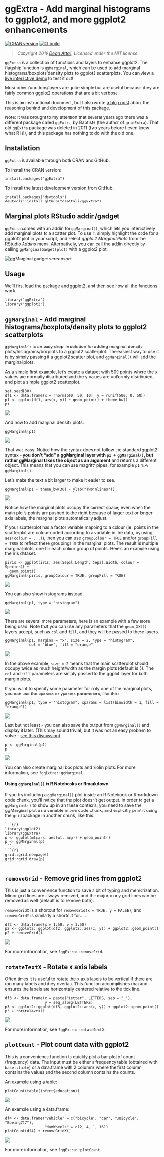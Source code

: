 # ggExtra - Add marginal histograms to ggplot2, and more ggplot2 enhancements

[![CRAN
version](https:/www.r-pkg.org/badges/version/ggExtra)](https://cran.r-project.org/package=ggExtra)
[![CI
build](https://github.com/daattali/ggExtra/actions/workflows/build.yml/badge.svg)](https://github.com/daattali/ggExtra/actions/workflows/build.yml)

> *Copyright 2016 [Dean Attali](https:/deanattali.com). Licensed under
> the MIT license.*

`ggExtra` is a collection of functions and layers to enhance ggplot2.
The flagship function is `ggMarginal`, which can be used to add marginal
histograms/boxplots/density plots to ggplot2 scatterplots. You can view
a [live interactive
demo](https:/daattali.com/shiny/ggExtra-ggMarginal-demo/) to test it
out!

Most other functions/layers are quite simple but are useful because they
are fairly common ggplot2 operations that are a bit verbose.

This is an instructional document, but I also wrote [a blog
post](https:/deanattali.com/2015/03/29/ggExtra-r-package/) about the
reasoning behind and development of this package.

Note: it was brought to my attention that several years ago there was a
different package called `ggExtra`, by Baptiste (the author of
`gridExtra`). That old `ggExtra` package was deleted in 2011 (two years
before I even knew what R is!), and this package has nothing to do with
the old one.

## Installation

`ggExtra` is available through both CRAN and GitHub.

To install the CRAN version:

    install.packages("ggExtra")

To install the latest development version from GitHub:

    install.packages("devtools")
    devtools::install_github("daattali/ggExtra")

## Marginal plots RStudio addin/gadget

`ggExtra` comes with an addin for `ggMarginal()`, which lets you
interactively add marginal plots to a scatter plot. To use it, simply
highlight the code for a ggplot2 plot in your script, and select
*ggplot2 Marginal Plots* from the RStudio *Addins* menu. Alternatively,
you can call the addin directly by calling `ggMarginalGadget(plot)` with
a ggplot2 plot.

![ggMarginal gadget screenshot](inst/img/ggmarginal-gadget.png)

## Usage

We’ll first load the package and ggplot2, and then see how all the
functions work.

    library("ggExtra")
    library("ggplot2")

## `ggMarginal` - Add marginal histograms/boxplots/density plots to ggplot2 scatterplots

`ggMarginal()` is an easy drop-in solution for adding marginal density
plots/histograms/boxplots to a ggplot2 scatterplot. The easiest way to
use it is by simply passing it a ggplot2 scatter plot, and
`ggMarginal()` will add the marginal plots.

As a simple first example, let’s create a dataset with 500 points where
the x values are normally distributed and the y values are uniformly
distributed, and plot a simple ggplot2 scatterplot.

    set.seed(30)
    df1 <- data.frame(x = rnorm(500, 50, 10), y = runif(500, 0, 50))
    p1 <- ggplot(df1, aes(x, y)) + geom_point() + theme_bw()
    p1

<img src="inst/vignette_files/ggExtra_files/figure-markdown_strict/init-plot-1.png" style="display: block; margin: auto;" />

And now to add marginal density plots:

    ggMarginal(p1)

<img src="inst/vignette_files/ggExtra_files/figure-markdown_strict/ggmarginal-basic-1.png" style="display: block; margin: auto;" />

That was easy. Notice how the syntax does not follow the standard
ggplot2 syntax - **you don’t “add” a ggMarginal layer with
`p1 + ggMarginal()`, but rather ggMarginal takes the object as an
argument** and returns a different object. This means that you can use
magrittr pipes, for example `p1 %>% ggMarginal()`.

Let’s make the text a bit larger to make it easier to see.

    ggMarginal(p1 + theme_bw(30) + ylab("Two\nlines"))

<img src="inst/vignette_files/ggExtra_files/figure-markdown_strict/ggmarginal-large-1.png" style="display: block; margin: auto;" />

Notice how the marginal plots occupy the correct space; even when the
main plot’s points are pushed to the right because of larger text or
longer axis labels, the marginal plots automatically adjust.

If your scatterplot has a factor variable mapping to a colour (ie.
points in the scatterplot are colour-coded according to a variable in
the data, by using `aes(colour = ...)`), then you can use
`groupColour = TRUE` and/or `groupFill = TRUE` to reflect these
groupings in the marginal plots. The result is multiple marginal plots,
one for each colour group of points. Here’s an example using the iris
dataset.

    piris <- ggplot(iris, aes(Sepal.Length, Sepal.Width, colour = Species)) +
      geom_point()
    ggMarginal(piris, groupColour = TRUE, groupFill = TRUE)

<img src="inst/vignette_files/ggExtra_files/figure-markdown_strict/ggmarginal-grouping-1.png" style="display: block; margin: auto;" />

You can also show histograms instead.

    ggMarginal(p1, type = "histogram")

<img src="inst/vignette_files/ggExtra_files/figure-markdown_strict/ggmarginal-hist-1.png" style="display: block; margin: auto;" />

There are several more parameters, here is an example with a few more
being used. Note that you can use any parameters that the `geom_XXX()`
layers accept, such as `col` and `fill`, and they will be passed to
these layers.

    ggMarginal(p1, margins = "x", size = 2, type = "histogram",
               col = "blue", fill = "orange")

<img src="inst/vignette_files/ggExtra_files/figure-markdown_strict/ggmarginal-params-1.png" style="display: block; margin: auto;" />

In the above example, `size = 2` means that the main scatterplot should
occupy twice as much height/width as the margin plots (default is 5).
The `col` and `fill` parameters are simply passed to the ggplot layer
for both margin plots.

If you want to specify some parameter for only one of the marginal
plots, you can use the `xparams` or `yparams` parameters, like this:

    ggMarginal(p1, type = "histogram", xparams = list(binwidth = 1, fill = "orange"))

<img src="inst/vignette_files/ggExtra_files/figure-markdown_strict/ggmarginal-extraparams-1.png" style="display: block; margin: auto;" />

Last but not least - you can also save the output from `ggMarginal()`
and display it later. (This may sound trivial, but it was not an easy
problem to solve - [see this
discussion](https:/stackoverflow.com/questions/29062766/store-output-from-gridextragrid-arrange-into-an-object)).

    p <- ggMarginal(p1)
    p

<img src="inst/vignette_files/ggExtra_files/figure-markdown_strict/ggmarginal-save-1.png" style="display: block; margin: auto;" />

You can also create marginal box plots and violin plots. For more
information, see `?ggExtra::ggMarginal`.

#### Using `ggMarginal()` in R Notebooks or Rmarkdown

If you try including a `ggMarginal()` plot inside an R Notebook or
Rmarkdown code chunk, you’ll notice that the plot doesn’t get output. In
order to get a `ggMarginal()` to show up in an these contexts, you need
to save the ggMarginal plot as a variable in one code chunk, and
explicitly print it using the `grid` package in another chunk, like
this:

    ```{r}
    library(ggplot2)
    library(ggExtra)
    p <- ggplot(mtcars, aes(wt, mpg)) + geom_point()
    p <- ggMarginal(p)
    ```
    ```{r}
    grid::grid.newpage()
    grid::grid.draw(p)
    ```

## `removeGrid` - Remove grid lines from ggplot2

This is just a convenience function to save a bit of typing and
memorization. Minor grid lines are always removed, and the major x or y
grid lines can be removed as well (default is to remove both).

`removeGridX` is a shortcut for `removeGrid(x = TRUE, y = FALSE)`, and
`removeGridY` is similarly a shortcut for…
<leave as exercise for reader>.

    df2 <- data.frame(x = 1:50, y = 1:50)
    p2 <- ggplot2::ggplot(df2, ggplot2::aes(x, y)) + ggplot2::geom_point()
    p2 + removeGrid()

<img src="inst/vignette_files/ggExtra_files/figure-markdown_strict/removeGrid-1.png" style="display: block; margin: auto;" />

For more information, see `?ggExtra::removeGrid`.

## `rotateTextX` - Rotate x axis labels

Often times it is useful to rotate the x axis labels to be vertical if
there are too many labels and they overlap. This function accomplishes
that and ensures the labels are horizontally centered relative to the
tick line.

    df3 <- data.frame(x = paste("Letter", LETTERS, sep = "_"),
                      y = seq_along(LETTERS))
    p3 <- ggplot2::ggplot(df3, ggplot2::aes(x, y)) + ggplot2::geom_point()
    p3 + rotateTextX()

<img src="inst/vignette_files/ggExtra_files/figure-markdown_strict/rotateTextX-1.png" style="display: block; margin: auto;" />

For more information, see `?ggExtra::rotateTextX`.

## `plotCount` - Plot count data with ggplot2

This is a convenience function to quickly plot a bar plot of count
(frequency) data. The input must be either a frequency table (obtained
with `base::table`) or a data.frame with 2 columns where the first
column contains the values and the second column contains the counts.

An example using a table:

    plotCount(table(infert$education))

<img src="inst/vignette_files/ggExtra_files/figure-markdown_strict/plotCount-table-1.png" style="display: block; margin: auto;" />

An example using a data.frame:

    df4 <- data.frame("vehicle" = c("bicycle", "car", "unicycle", "Boeing747"),
                      "NumWheels" = c(2, 4, 1, 16))
    plotCount(df4) + removeGridX()

<img src="inst/vignette_files/ggExtra_files/figure-markdown_strict/plotCount-df-1.png" style="display: block; margin: auto;" />

For more information, see `?ggExtra::plotCount`.

